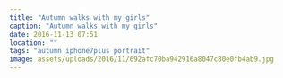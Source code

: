 ```yaml
---
title: "Autumn walks with my girls"
caption: "Autumn walks with my girls"
date: 2016-11-13 07:51
location: ""
tags: "autumn iphone7plus portrait"
image: assets/uploads/2016/11/692afc70ba942916a8047c80e0fb4ab9.jpg
---
```

